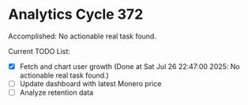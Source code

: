 # Analytics Cycle 372

Accomplished: No actionable real task found.

Current TODO List:

- [x] Fetch and chart user growth  (Done at Sat Jul 26 22:47:00 2025: No actionable real task found.)
- [ ] Update dashboard with latest Monero price
- [ ] Analyze retention data